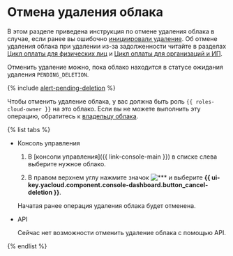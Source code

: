 # Отмена удаления облака

В этом разделе приведена инструкция по отмене удаления облака в случае, если ранее вы ошибочно [инициировали удаление](delete.md). Об отмене удаления облака при удалении из-за задолженности читайте в разделах [Цикл оплаты для физических лиц](../../../billing/payment/billing-cycle-individual.md) и [Цикл оплаты для организаций и ИП](../../../billing/payment/billing-cycle-business.md).

Отменить удаление можно, пока облако находится в статусе ожидания удаления `PENDING_DELETION`.


{% include [alert-pending-deletion](../../../_includes/resource-manager/alert-pending-deletion.md) %}


Чтобы отменить удаление облака, у вас должна быть роль `{{ roles-cloud-owner }}` на это облако. Если вы не можете выполнить эту операцию, обратитесь к [владельцу облака](../../concepts/resources-hierarchy.md#owner).

{% list tabs %}

- Консоль управления

  1. В [консоли управления]({{ link-console-main }}) в списке слева выберите нужное облако.
  
  1. В правом верхнем углу нажмите значок ![***](../../../_assets/options.svg) и выберите **{{ ui-key.yacloud.component.console-dashboard.button_cancel-deletion }}**.

  Начатая ранее операция удаления облака будет отменена.

- API

  Сейчас нет возможности отменить удаление облака с помощью API.

{% endlist %}


